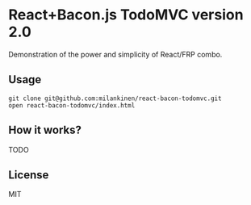 # React+Bacon.js TodoMVC version 2.0

Demonstration of the power and simplicity of React/FRP combo.

## Usage

    git clone git@github.com:milankinen/react-bacon-todomvc.git
    open react-bacon-todomvc/index.html

## How it works?

TODO

## License

MIT
